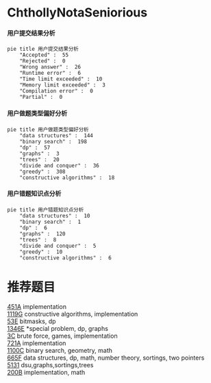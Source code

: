 # ChthollyNotaSeniorious

<!-- tabs:start -->



#### **用户提交结果分析**

```mermaid
pie title 用户提交结果分析
    "Accepted" :  55
    "Rejected" :  0
    "Wrong answer" :  26
    "Runtime error" :  6
    "Time limit exceeded" :  10
    "Memory limit exceeded" :  3
    "Compilation error" :  0
    "Partial" :  0
```

#### **用户做题类型偏好分析**

```mermaid
pie title 用户做题类型偏好分析
    "data structures" :  144
    "binary search" :  198
    "dp" :  57
    "graphs" :  3
    "trees" :  20
    "divide and conquer" :  36
    "greedy" :  308
    "constructive algorithms" :  18
```
#### **用户错题知识点分析**

```mermaid
pie title 用户错题知识点分析
    "data structures" :  10
    "binary search" :  1
    "dp" :  6
    "graphs" :  120
    "trees" :  8
    "divide and conquer" :  5
    "greedy" :  10
    "constructive algorithms" :  6
```



<!-- tabs:end -->
# 推荐题目
[451A](https://codeforces.com/contest/451/problem/A)		implementation		  
[1119G](https://codeforces.com/contest/1119/problem/G)		constructive algorithms,
                        implementation		  
[53E](https://codeforces.com/contest/53/problem/E)		bitmasks,
                        dp		  
[1346E](https://codeforces.com/contest/1346/problem/E)		*special problem,
                        dp,
                        graphs		  
[3C](https://codeforces.com/contest/3/problem/C)		brute force,
                        games,
                        implementation		  
[721A](https://codeforces.com/contest/721/problem/A)		implementation		  
[1100C](https://codeforces.com/contest/1100/problem/C)		binary search,
                        geometry,
                        math		  
[665F](https://codeforces.com/contest/665/problem/F)		data structures,
                        dp,
                        math,
                        number theory,
                        sortings,
                        two pointers		  
[5131](https://codeforces.com/contest/513/problem/1)		dsu,graphs,sortings,trees		  
[200B](https://codeforces.com/contest/200/problem/B)		implementation,
                        math		  
